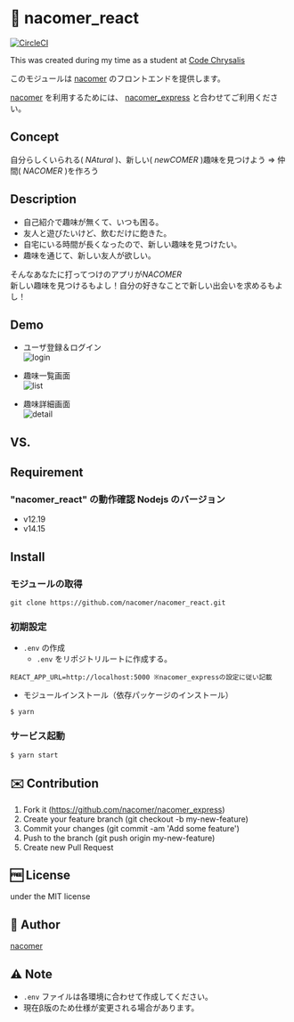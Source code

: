 # :two_men_holding_hands: nacomer_react 
[![CircleCI](https://circleci.com/gh/nacomer/nacomer_react.png?circle-token=5010dca7c71c726f7e5ccb6aeebf7d450851c779)](https://circleci.com/gh/nacomer/nacomer_react.png?circle-token=5010dca7c71c726f7e5ccb6aeebf7d450851c779)

This was created during my time as a student at [Code Chrysalis](https://codechrysalis.io/)

このモジュールは [nacomer](https://github.com/nacomer) のフロントエンドを提供します。


[nacomer](https://github.com/nacomer) を利用するためには、 [nacomer_express](https://github.com/nacomer/nacomer_express) と合わせてご利用ください。

## Concept
自分らしくいられる( *NAtural* )、新しい( *newCOMER* )趣味を見つけよう => 仲間( *NACOMER* )を作ろう

## Description
- 自己紹介で趣味が無くて、いつも困る。
- 友人と遊びたいけど、飲むだけに飽きた。
- 自宅にいる時間が長くなったので、新しい趣味を見つけたい。
- 趣味を通じて、新しい友人が欲しい。
  
そんなあなたに打ってつけのアプリが*NACOMER*  
新しい趣味を見つけるもよし！自分の好きなことで新しい出会いを求めるもよし！

## Demo
- ユーザ登録＆ログイン  
![login](https://user-images.githubusercontent.com/63960082/100206243-6e06f580-2f49-11eb-8c15-8fbaa389bc5e.gif)

- 趣味一覧画面  
![list](https://user-images.githubusercontent.com/63960082/100206880-406e7c00-2f4a-11eb-99f6-4e0a77d950c4.gif)

- 趣味詳細画面  
![detail](https://user-images.githubusercontent.com/63960082/100206962-5d0ab400-2f4a-11eb-8a03-a446fb7262d5.gif)

## VS. 

## Requirement
### "nacomer_react" の動作確認 Nodejs のバージョン
- v12.19
- v14.15



## Install

### モジュールの取得
``` shell
git clone https://github.com/nacomer/nacomer_react.git
```
### 初期設定
- `.env` の作成
    - `.env` をリポジトリルートに作成する。
```
REACT_APP_URL=http://localhost:5000 ※nacomer_expressの設定に従い記載
```

- モジュールインストール（依存パッケージのインストール）
```
$ yarn
```


### サービス起動
```
$ yarn start
```


## :envelope: Contribution
1. Fork it (https://github.com/nacomer/nacomer_express)
2. Create your feature branch (git checkout -b my-new-feature)
3. Commit your changes (git commit -am 'Add some feature')
4. Push to the branch (git push origin my-new-feature)
5. Create new Pull Request


## :free: License
under the MIT license

## :man: Author

[nacomer](https://github.com/nacomer)

## :warning: Note

* `.env` ファイルは各環境に合わせて作成してください。
* 現在β版のため仕様が変更される場合があります。